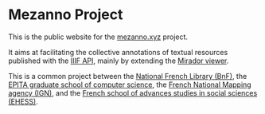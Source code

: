 # Mezanno Project
This is the public website for the [mezanno.xyz](https://mezanno.xyz) project.

It aims at facilitating the collective annotations of textual resources published with the [IIIF API](https://iiif.io/), mainly by extending the [Mirador viewer](https://projectmirador.org/).

This is a common project between the [National French Library (BnF)](https://www.bnf.fr/), the [EPITA graduate school of computer science](https://www.epita.fr/), the [French National Mapping agency (IGN)](https://www.ign.fr/), and the [French school of advances studies in social sciences (EHESS)](https://www.ehess.fr/).
